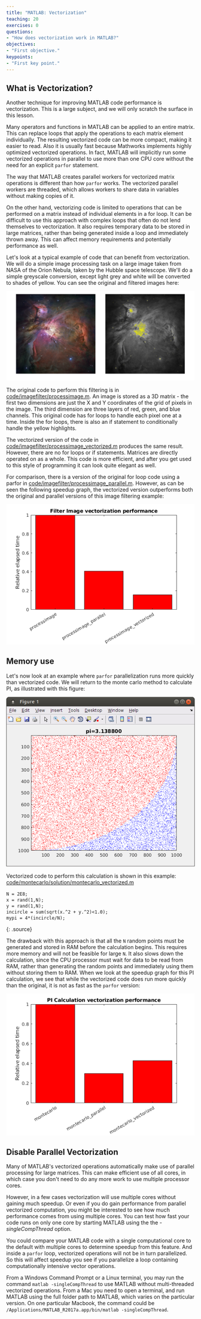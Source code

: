 ```yaml
---
title: "MATLAB: Vectorization"
teaching: 20
exercises: 0
questions:
- "How does vectorization work in MATLAB?"
objectives:
- "First objective."
keypoints:
- "First key point."
---
```



## What is Vectorization?

Another technique for improving MATLAB code performance is vectorization.  This is a large subject, and we will only scratch the surface in this lesson.

Many operators and functions in MATLAB can be applied to an entire matrix.  This can replace loops that apply the operations to each matrix element individually.  The resulting vectorized code can be more compact, making it easier to read.  Also it is usually fast because Mathworks implements highly optimized vectorized operations.  In fact, MATLAB will implicitly run some vectorized operations in parallel to use more than one CPU core without the need for an explicit `parfor` statement.

The way that MATLAB creates parallel workers for vectorized matrix operations is different than how `parfor` works.  The vectorized parallel workers are threaded, which allows workers to share data in variables without making copies of it.

On the other hand, vectorizing code is limited to operations that can be performed on a matrix instead of individual elements in a for loop.  It can be difficult to use this approach with complex loops that often do not lend themselves to vectorization.  It also requires temporary data to be stored in large matrices, rather than being generated inside a loop and immediately thrown away.  This can affect memory requirements and potentially performance as well.

Let's look at a typical example of code that can benefit from vectorization.  We will do a simple image processing task on a large image taken from NASA of the Orion Nebula, taken by the Hubble space telescope.  We'll do a simple greyscale conversion, except light grey and white will be converted to shades of yellow.  You can see the original and filtered images here: 

![Image Original](../fig/hubble_orion_nebula.png)

The original code to perform this filtering is in [code/imagefilter/processimage.m](../code/imagefilter/processimage.m).  An image is stored as a 3D matrix - the first two dimensions are just the X and Y coordinates of the grid of pixels in the image.  The third dimension are three layers of red, green, and blue channels.  This original code has for loops to handle each pixel one at a time.  Inside the for loops, there is also an if statement to conditionally handle the yellow highlights.

The vectorized version of the code in [code/imagefilter/processimage_vectorized.m](../code/imagefilter/processimage_vectorized.m) produces the same result.  However, there are no for loops or if statements.  Matrices are directly operated on as a whole.  This code is more efficient, and after you get used to this style of programming it can look quite elegant as well.

For comparison, there is a version of the original for loop code using a parfor in [code/imagefilter/processimage_parallel.m](../code/imagefilter/processimage_parallel.m).  However, as can be seen the following speedup graph, the vectorized version outperforms both the original and parallel versions of this image filtering example:

![Filter Image Speedup](../fig/speedup_imageprocessing.png)

## Memory use

Let's now look at an example where `parfor` parallelization runs more quickly than vectorized code.  We will return to the monte carlo method to calculate PI, as illustrated with this figure:

![Monte Carlo Illustration](../fig/montecarlo_illustration.png)

Vectorized code to perform this calculation is shown in this example: [code/montecarlo/solution/montecarlo_vectorized.m](../code/montecarlo/solution/montecarlo_vectorized.m)

~~~
N = 2E8;
x = rand(1,N);
y = rand(1,N);
incircle = sum(sqrt(x.^2 + y.^2)<1.0);
mypi = 4*(incircle/N);
~~~
{: .source}

The drawback with this approach is that all the `N` random points must be generated and stored in RAM before the calculation begins.  This requires more memory and will not be feasible for large `N`.  It also slows down the calculation, since the CPU processor must wait for data to be read from RAM, rather than generating the random points and immediately using them without storing them to RAM.  When we look at the speedup graph for this PI calculation, we see that while the vectorized code does run more quickly than the original, it is not as fast as the `parfor` version:

![Monte Carlo Speedup](../fig/speedup_montecarlo.png)


## Disable Parallel Vectorization

Many of MATLAB's vectorized operations automatically make use of parallel processing for large matrices.  This can make efficient use of all cores, in which case you don't need to do any more work to use multiple processor cores.

However, in a few cases vectorization will use multiple cores without gaining much speedup.  Or even if you do gain performance from parallel vectorized computation, you might be interested to see how much performance comes from using multiple cores.  You can test how fast your code runs on only one core by starting MATLAB using the the *-singleCompThread* option.

You could compare your MATLAB code with a single computational core to the default with multiple cores to determine speedup from this feature.  And inside a `parfor` loop, vectorized operations will not be in turn parallelized.  So this will affect speedup you see if you parallelize a loop containing computationally intensive vector operations.

From a Windows Command Prompt or a Linux terminal, you may run the command `matlab -singleCompThread` to use MATLAB without multi-threaded vectorized operations.  From a Mac you need to open a terminal, and run MATLAB using the full folder path to MATLAB, which varies on the particular version. On one particular Macbook, the command could be `/Applications/MATLAB_R2017a.app/bin/matlab -singleCompThread`.

